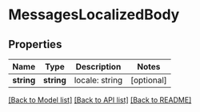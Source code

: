# MessagesLocalizedBody

## Properties
Name | Type | Description | Notes
------------ | ------------- | ------------- | -------------
**string** | **string** | locale: string | [optional] 

[[Back to Model list]](../../README.md#documentation-for-models) [[Back to API list]](../../README.md#documentation-for-api-endpoints) [[Back to README]](../../README.md)


